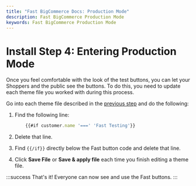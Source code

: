 ```yaml
---
title: "Fast BigCommerce Docs: Production Mode"
description: Fast BigCommerce Production Mode
keywords: Fast BigCommerce Production Mode
---
```


# Install Step 4: Entering Production Mode

Once you feel comfortable with the look of the test buttons, you can let your Shoppers and the public see the buttons. To do this, you need to update each theme file you worked with during this process.

Go into each theme file described in the [previous step](/developer-portal/for-developers/bigcommerce/install/install-login-buttons/) and do the following:

1. Find the following line:

   ```javascript
       {{#if customer.name '===' 'Fast Testing'}}
   ```

2. Delete that line.
3. Find `{{/if}}` directly below the Fast button code and delete that line.
4. Click **Save File** or **Save & apply file** each time you finish editing a theme file.

:::success
That's it! Everyone can now see and use the Fast buttons.
:::
